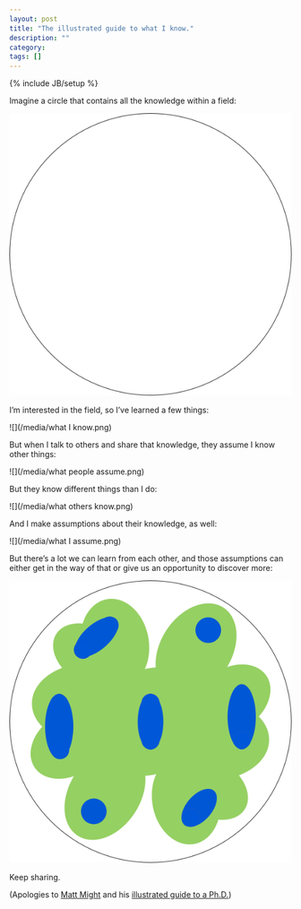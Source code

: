 ```yaml
---
layout: post
title: "The illustrated guide to what I know."
description: ""
category: 
tags: []
---
```

{% include JB/setup %}

Imagine a circle that contains all the knowledge within a field:

![](/media/knowledge.png)

I’m interested in the field, so I’ve learned a few things:

![](/media/what I know.png)

But when I talk to others and share that knowledge, they assume I know other things:

![](/media/what people assume.png)

But they know different things than I do:

![](/media/what others know.png)

And I make assumptions about their knowledge, as well:

![](/media/what I assume.png)

But there’s a lot we can learn from each other, and those assumptions can either get in the way of that or give us an opportunity to discover more:

![](/media/learning.png)

Keep sharing.

(Apologies to [Matt Might](http://matt.might.net/) and his [illustrated guide to a Ph.D.](http://matt.might.net/articles/phd-school-in-pictures/))
